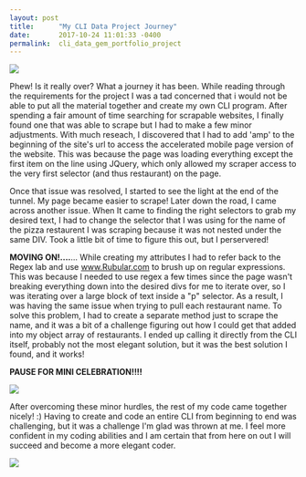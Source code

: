 ```yaml
---
layout: post
title:      "My CLI Data Project Journey"
date:       2017-10-24 11:01:33 -0400
permalink:  cli_data_gem_portfolio_project
---
```


![](https://i.pinimg.com/originals/a2/9a/bc/a29abc6432badfba5106344c11c88029.jpg)

Phew! Is it really over? What a journey it has been. While reading through the requirements for the project I was a tad concerned that i would not be able to put all the material together and create my own CLI program. After spending a fair amount of time searching for scrapable websites, I finally found one that was able to scrape but I had to make a few minor adjustments. With much reseach, I discovered that I had to add 'amp' to the beginning of the site's url to access the accelerated mobile page version of the website. This was because the page was loading everything except the first item on the line using JQuery, which only allowed my scraper access to the very first selector (and thus restaurant) on the page.

Once that issue was resolved, I started to see the light at the end of the tunnel. My page became easier to scrape! Later down the road, I came across another issue. When It came to finding the right selectors to grab my desired text, I had to change the selector that I was using for the name of the pizza restaurent I was scraping because it was not nested under the same DIV. Took a little bit of time to figure this out, but I perservered! 

**MOVING ON!....**... While creating my attributes I had to refer back to the Regex lab and use www.Rubular.com to brush up on regular expressions. This was because I needed to use regex a few times since the page wasn't breaking everything down into the desired divs for me to iterate over, so I was iterating over a large block of text inside a "p" selector. As a result, I was having the same issue when trying to pull each restaurant name. To solve this problem, I had to create a separate method just to scrape the name, and it was a bit of a challenge figuring out how I could get that added into my object array of restaurants. I ended up calling it directly from the CLI itself, probably not the most elegant solution, but it was the best solution I found, and it works!

**PAUSE FOR MINI CELEBRATION!!!!**

![](https://i.pinimg.com/originals/17/26/5e/17265e343ef9d45141666427cbb085f0.jpg)

After overcoming these minor hurdles, the rest of my code came together nicely! :) Having to create and code an entire CLI from beginning to end was challenging, but it was a challenge I'm glad was thrown at me. I feel more confident in my coding abilities and I am certain that from here on out I will succeed and become a more elegant coder. 

![](https://i.pinimg.com/originals/f0/d0/8a/f0d08ad154881b2b5fbda6db568b8af7.jpg)




